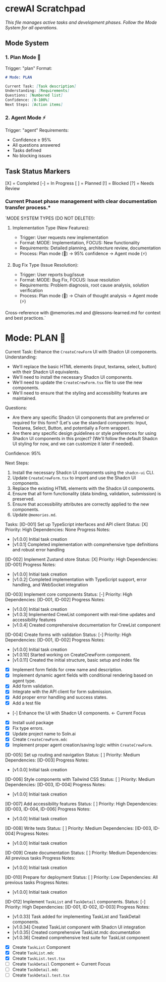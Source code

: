 # crewAI Scratchpad

_This file manages active tasks and development phases. Follow the Mode System for all operations._

## Mode System

### 1. Plan Mode 🎯

Trigger: "plan"
Format:

```markdown
# Mode: PLAN

Current Task: [Task description]
Understanding: [Requirements]
Questions: [Numbered list]
Confidence: [0-100%]
Next Steps: [Action items]
```

### 2. Agent Mode ⚡

Trigger: "agent"
Requirements:

- Confidence ≥ 95%
- All questions answered
- Tasks defined
- No blocking issues

## Task Status Markers

[X] = Completed
[-] = In Progress
[ ] = Planned
[!] = Blocked
[?] = Needs Review

### Current Phaset phase management with clear documentation transfer process.\*

`MODE SYSTEM TYPES (DO NOT DELETE!):

1. Implementation Type (New Features):

   - Trigger: User requests new implementation
   - Format: MODE: Implementation, FOCUS: New functionality
   - Requirements: Detailed planning, architecture review, documentation
   - Process: Plan mode (🎯) → 95% confidence → Agent mode (⚡)

2. Bug Fix Type (Issue Resolution):
   - Trigger: User reports bug/issue
   - Format: MODE: Bug Fix, FOCUS: Issue resolution
   - Requirements: Problem diagnosis, root cause analysis, solution verification
   - Process: Plan mode (🎯) → Chain of thought analysis → Agent mode (⚡)

Cross-reference with @memories.md and @lessons-learned.md for context and best practices.`

# Mode: PLAN 🎯

Current Task: Enhance the `CreateCrewForm` UI with Shadcn UI components.
Understanding:

- We'll replace the basic HTML elements (input, textarea, select, button) with their Shadcn UI equivalents.
- We'll need to install the necessary Shadcn UI components.
- We'll need to update the `CreateCrewForm.tsx` file to use the new components.
- We'll need to ensure that the styling and accessibility features are maintained.

Questions:

- Are there any specific Shadcn UI components that are preferred or required for this form? (Let's use the standard components: Input, Textarea, Select, Button, and potentially a Form wrapper).
- Are there any specific design guidelines or style preferences for using Shadcn UI components in this project? (We'll follow the default Shadcn UI styling for now, and we can customize it later if needed).

Confidence: 95%

Next Steps:

1. Install the necessary Shadcn UI components using the `shadcn-ui` CLI.
2. Update `CreateCrewForm.tsx` to import and use the Shadcn UI components.
3. Replace the existing HTML elements with the Shadcn UI components.
4. Ensure that all form functionality (data binding, validation, submission) is preserved.
5. Ensure that accessibility attributes are correctly applied to the new components.
6. Update `@memories.md`.

Tasks:
[ID-001] Set up TypeScript interfaces and API client
Status: [X] Priority: High
Dependencies: None
Progress Notes:

- [v1.0.0] Initial task creation
- [v1.0.1] Completed implementation with comprehensive type definitions and robust error handling

[ID-002] Implement Zustand store
Status: [X] Priority: High
Dependencies: [ID-001]
Progress Notes:

- [v1.0.0] Initial task creation
- [v1.0.2] Completed implementation with TypeScript support, error handling, and WebSocket integration

[ID-003] Implement core components
Status: [-] Priority: High
Dependencies: [ID-001, ID-002]
Progress Notes:

- [v1.0.0] Initial task creation
- [v1.0.3] Implemented CrewList component with real-time updates and accessibility features
- [v1.0.4] Created comprehensive documentation for CrewList component

[ID-004] Create forms with validation
Status: [-] Priority: High
Dependencies: [ID-001, ID-002]
Progress Notes:

- [v1.0.0] Initial task creation
- [v1.0.10] Started working on CreateCrewForm component.
- [v1.0.11] Created the initial structure, basic setup and index file
- [x] Implement form fields for crew name and description.
- [x] Implement dynamic agent fields with conditional rendering based on agent type.
- [x] Add form validation.
- [x] Integrate with the API client for form submission.
- [x] Add proper error handling and success states.
- [x] Add a test file
- [-] Enhance the UI with Shadcn UI components. <- Current Focus
- [x] Install uuid package
- [x] Fix type errors.
- [x] Update project name to Soln.ai
- [x] Create `CreateCrewForm.mdc`
- [x] Implement proper agent creation/saving logic within `CreateCrewForm`.

[ID-005] Set up routing and navigation
Status: [ ] Priority: Medium
Dependencies: [ID-003]
Progress Notes:

- [v1.0.0] Initial task creation

[ID-006] Style components with Tailwind CSS
Status: [ ] Priority: Medium
Dependencies: [ID-003, ID-004]
Progress Notes:

- [v1.0.0] Initial task creation

[ID-007] Add accessibility features
Status: [ ] Priority: High
Dependencies: [ID-003, ID-004, ID-006]
Progress Notes:

- [v1.0.0] Initial task creation

[ID-008] Write tests
Status: [ ] Priority: Medium
Dependencies: [ID-003, ID-004]
Progress Notes:

- [v1.0.0] Initial task creation

[ID-009] Create documentation
Status: [ ] Priority: Medium
Dependencies: All previous tasks
Progress Notes:

- [v1.0.0] Initial task creation

[ID-010] Prepare for deployment
Status: [ ] Priority: Low
Dependencies: All previous tasks
Progress Notes:

- [v1.0.0] Initial task creation

[ID-012] Implement `TaskList` and `TaskDetail` components.
Status: [-] Priority: High
Dependencies: [ID-001, ID-002, ID-003]
Progress Notes:

- [v1.0.33] Task added for implementing TaskList and TaskDetail components.
- [v1.0.34] Created TaskList component with Shadcn UI integration
- [v1.0.35] Created comprehensive TaskList.mdc documentation
- [v1.0.36] Created comprehensive test suite for TaskList component
- [x] Create `TaskList` Component
- [x] Create `TaskList.mdc`
- [x] Create `TaskList.test.tsx`
- [ ] Create `TaskDetail` Component <- Current Focus
- [ ] Create `TaskDetail.mdc`
- [ ] Create `TaskDetail.test.tsx`
